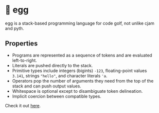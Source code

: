 🥚 egg
===

egg is a stack-based programming language for code golf, not unlike cjam and pyth.

Properties
----------

* Programs are represented as a sequence of tokens and are evaluated left-to-right.
* Literals are pushed directly to the stack.
* Primitive types include integers (bigints) `-123`, floating-point values `3.141`, strings `"hello"`, and character literals `'a`.
* Operators pop the number of arguments they need from the top of the stack and can push output values.
* Whitespace is optional except to disambiguate token delineation.
* Implicit coercion between compatible types.

Check it out [here](https://forestbelton.github.io/egg/www/).
